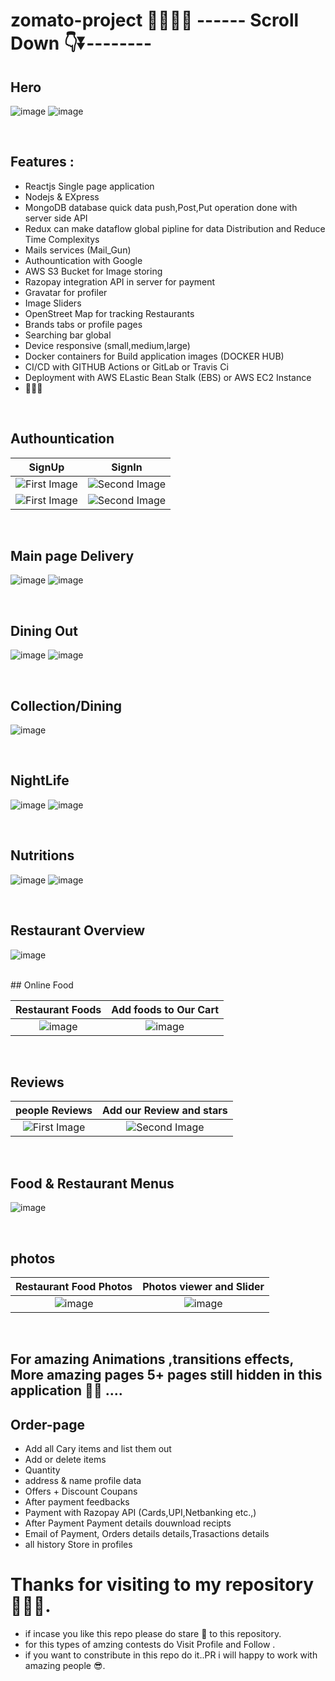 # zomato-project 🥞🥪🥯🍕           ------ Scroll Down 👇⏬--------


## Hero


![image](https://user-images.githubusercontent.com/84271800/196987835-bf94c3d5-eabe-4952-93bf-5cd4a81ce67f.png)
![image](https://user-images.githubusercontent.com/84271800/196976707-074e3823-0fb2-4d96-969f-21b235990f0a.png)

<br>

## Features :

  - Reactjs Single page application
  - Nodejs & EXpress
  - MongoDB database  quick data push,Post,Put operation done with server side API
  - Redux can make dataflow global pipline for data Distribution and Reduce Time Complexitys
  - Mails services (Mail_Gun)
  - Authountication with Google
  - AWS S3 Bucket for Image storing
  - Razopay integration API in server for payment 
  - Gravatar for profiler
  - Image Sliders
  - OpenStreet Map  for tracking Restaurants
  - Brands tabs or profile pages
  - Searching bar global 
  - Device responsive (small,medium,large)
  - Docker containers for Build application images (DOCKER HUB) 
  - CI/CD with GITHUB Actions or GitLab or Travis Ci
  - Deployment with AWS ELastic Bean Stalk (EBS) or AWS EC2 Instance
  - 🤩🌟😎


<br>


## Authountication

|SignUp|SignIn|
|:-:|:-:|
|![First Image](https://user-images.githubusercontent.com/84271800/197170902-8ca173b2-efdf-454a-aa76-93f3d9ae479d.png)|![Second Image](https://user-images.githubusercontent.com/84271800/197169699-b40fa200-79af-4756-ab1e-38159d604597.png)|
|![First Image](https://user-images.githubusercontent.com/84271800/197172514-60b78e13-c4ed-44d8-8de0-2a3da46e4eb9.png)|![Second Image](https://user-images.githubusercontent.com/84271800/197174311-97d966dc-b849-45e9-9b8d-e529ddca4af3.png)|


<br>

## Main page Delivery

![image](https://user-images.githubusercontent.com/84271800/196985670-a5d284d6-6ba9-4db3-b40c-9f3f37e191eb.png)
![image](https://user-images.githubusercontent.com/84271800/196978532-99aacf5b-d3ac-48dc-8369-da1ad5e7920a.png)


<br>

## Dining Out 

![image](https://user-images.githubusercontent.com/84271800/196986306-c4d44ea5-7792-458d-b2f0-b31c65b909f9.png)
![image](https://user-images.githubusercontent.com/84271800/196979022-c917f0c5-fc09-4f98-b35f-7d9e7564d0e3.png)

<br>

## Collection/Dining

![image](https://user-images.githubusercontent.com/84271800/197181542-3809a642-307c-40d6-b0de-f148f5f0935d.png)


<br>

## NightLife

![image](https://user-images.githubusercontent.com/84271800/196986720-e18c3c98-06da-46bb-aa88-10d230d95300.png)
![image](https://user-images.githubusercontent.com/84271800/196983482-342312ec-fb32-4933-9e07-d16d2e26e4b6.png)

<br>

## Nutritions

![image](https://user-images.githubusercontent.com/84271800/196987014-d7441a71-77e3-46ae-9b77-00fea14c75cd.png)
![image](https://user-images.githubusercontent.com/84271800/196984490-d00036c3-c970-4511-ace3-322260c9909f.png)

<br>

## Restaurant Overview

![image](https://user-images.githubusercontent.com/84271800/197175085-97aeb999-f974-4895-b461-8bd16e975638.png)

<br>
## Online Food

|Restaurant Foods|Add foods to Our Cart|
|:-:|:-:|
|![image](https://user-images.githubusercontent.com/84271800/197175546-e0d4c305-27dc-4ee9-b0ca-cb4cb5330ac9.png)|![image](https://user-images.githubusercontent.com/84271800/197178735-5d0223cb-89b8-4da9-b897-e7ab06121cf6.png)|

<br>

## Reviews

|people Reviews|Add our Review and stars|
|:-:|:-:|
|![First Image](https://user-images.githubusercontent.com/84271800/197175883-e56a3c94-fbd1-44af-9897-bbcd1c5afdad.png)|![Second Image](https://user-images.githubusercontent.com/84271800/197177148-2fb41223-87d2-456b-bae4-61df9a5bdcc4.png)|

<br>

## Food & Restaurant Menus

![image](https://user-images.githubusercontent.com/84271800/196976258-5de8ffb5-18a4-44e8-82ac-f7568ffcd6c0.png)

<br>

## photos

|Restaurant Food Photos|Photos viewer and Slider|
|:-:|:-:|
|![image](https://user-images.githubusercontent.com/84271800/197179591-afcf8ed5-1d9b-4e32-9ca1-cc051679d38a.png)|![image](https://user-images.githubusercontent.com/84271800/197179740-e8e810e4-9a1c-4bc1-92db-2794f8fef11f.png)|

<br>

## For amazing Animations ,transitions effects, More amazing pages 5+ pages still hidden in this application 🤩🫧 .... 

## Order-page
  - Add all Cary items and list them out
  - Add  or delete items
  - Quantity
  - address & name profile data 
  - Offers + Discount Coupans
  - After payment feedbacks
  - Payment with Razopay API (Cards,UPI,Netbanking etc.,)
  - After Payment Payment details douwnload recipts
  - Email of Payment, Orders details details,Trasactions details
  - all history Store in profiles



# Thanks for visiting to my repository 💖😍🌟.
  - if incase you like this repo please do stare 🌟 to this repository.
  - for this types of amzing contests do Visit Profile and Follow .  
  - if you want to constribute in this repo do it..PR i will happy to work with amazing people 😎.


  
  <br> <br> <br> <br> <br> <br> <br> <br> <br> <br> <br> <br> <br> <br> <br> <br>
